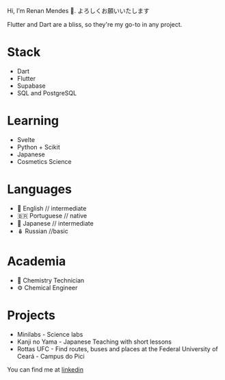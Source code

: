  Hi, I’m Renan Mendes 👋. 
 よろしくお願いいたします


Flutter and Dart are a bliss, so they're my go-to in any project.

# Stack
- Dart
- Flutter 
- Supabase
- SQL and PostgreSQL


# Learning
- Svelte
- Python + Scikit
- Japanese
- Cosmetics Science

# Languages
- 🗽 English // intermediate
- 🇧🇷 Portuguese // native
- 🗾 Japanese // intermediate
- 🪆 Russian //basic

# Academia
- :test_tube: Chemistry Technician
- :gear: Chemical Engineer

# Projects
- Minilabs - Science labs
- Kanji no Yama - Japanese Teaching with short lessons
- Rottas UFC - Find routes, buses and places at the Federal University of Ceará - Campus do Pici



You can find me at [linkedin](https://www.linkedin.com/in/renan-mendes-frota/)

<!---
takenoto/takenoto is a ✨ special ✨ repository because its `README.md` (this file) appears on your GitHub profile.
You can click the Preview link to take a look at your changes.
--->
